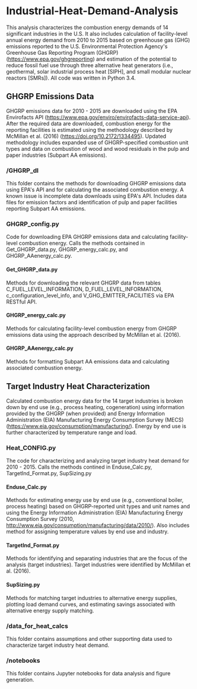 # Industrial-Heat-Demand-Analysis
This analysis characterizes the combustion energy demands of 14 significant industries in the U.S. It also includes calculation of facility-level annual energy demand from 2010 to 2015 based on greenhouse gas (GHG) emissions reported to the U.S. Environmental Protection Agency's Greenhouse Gas Reporting Program (GHGRP) (https://www.epa.gov/ghgreporting) and estimation of the potential to reduce fossil fuel use through three alternative heat generators (i.e., geothermal, solar industrial process heat [SIPH], and small modular nuclear reactors [SMRs]).
All code was written in Python 3.4.
## GHGRP Emissions Data
GHGRP emissions data for 2010 - 2015 are downloaded using the EPA Envirofacts API (https://www.epa.gov/enviro/envirofacts-data-service-api). After the required data are downloaded, combustion energy for the reporting facilities is estimated using the methodology described by McMillan et al. (2016) (https://doi.org/10.2172/1334495). Updated methodology includes expanded use of GHGRP-specified combustion unit types and data on combustion of wood and wood residuals in the pulp and paper industries (Subpart AA emissions). 
### /GHGRP_dl
This folder contains the methods for downloading GHGRP emissions data using EPA's API and for calculating the associated combustion energy. A known issue is incomplete data downloads using EPA's API. Includes data files for emission factors and identification of pulp and paper facilities reporting Subpart AA emissions.
### GHGRP_config.py
Code for downloading EPA GHGRP emissions data and calculating facility-level combustion energy. Calls the methods contained in Get_GHGRP_data.py, GHGRP_energy_calc.py, and GHGRP_AAenergy_calc.py.
#### Get_GHGRP_data.py
Methods for downloading the relevant GHGRP data from tables C_FUEL_LEVEL_INFORMATION, D_FUEL_LEVEL_INFORMATION, c_configuration_level_info, and V_GHG_EMITTER_FACILITIES via EPA RESTful API.
#### GHGRP_energy_calc.py
Methods for calculating facility-level combustion energy from GHGRP emissions data using the approach described by McMillan et al. (2016).
#### GHGRP_AAenergy_calc.py
Methods for formatting Subpart AA emissions data and calculating associated combustion energy.
## Target Industry Heat Characterization
Calculated combustion energy data for the 14 target industries is broken down by end use (e.g., process heating, cogeneration) using information provided by the GHGRP (when provided) and Energy Information Administration (EIA) Manufacturing Energy Consumption Survey (MECS) (https://www.eia.gov/consumption/manufacturing/). Energy by end use is further characterized by temperature range and load.
### Heat_CONFIG.py
The code for characterizing and analyzing target industry heat demand for 2010 - 2015. Calls the methods contined in Enduse_Calc.py, TargetInd_Format.py, SupSizing.py
#### Enduse_Calc.py
Methods for estimating energy use by end use (e.g., conventional boiler, process heating) based on GHGRP-reported unit types and unit names and using the Energy Information Administration (EIA) Manufacturing Energy Consumption Survey (2010, http://www.eia.gov/consumption/manufacturing/data/2010/). Also includes method for assigning temperature values by end use and industry.
#### TargetInd_Format.py
Methods for identifying and separating industries that are the focus of the analysis (target industries). Target industries were identified by McMillan et al. (2016).
#### SupSizing.py
Methods for matching target industries to alternative energy supplies, plotting load demand curves, and estimating savings associated with alternative energy supply matching.
### /data_for_heat_calcs
This folder contains assumptions and other supporting data used to characterize target industry heat demand.
### /notebooks
This folder contains Jupyter notebooks for data analysis and figure generation.
